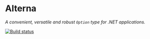 # Alterna

*A convenient, versatile and robust `Option` type for .NET applications.*

[![Build status](https://ci.appveyor.com/api/projects/status/h37j00g1w9q0ffs0?svg=true)](https://ci.appveyor.com/project/balazsbotond/alterna)